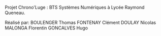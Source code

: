 Projet Chrono'Luge : BTS Systèmes Numériques à Lycée Raymond Queneau.

Réalisé par: 
BOULENGER Thomas
FONTENAY Clément
DOULAY Nicolas
MALONGA Florentin
GONCALVES Hugo
